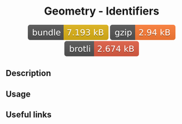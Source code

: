 <h1 style="text-align: center;">
  <div align="center">Geometry - Identifiers</div>
</h1>

<p align="center">
  <img src="../../assets/badges/id-file.svg" alt="id-file-ts">
  <img src="../../assets/badges/id-gzip.svg" alt="id-gzip-ts">
  <img src="../../assets/badges/id-brotli.svg" alt="id-brotli-ts">
</p>

## Description

## Usage

## Useful links
